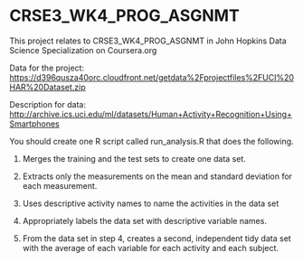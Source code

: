 # CRSE3_WK4_PROG_ASGNMT
This project relates to CRSE3_WK4_PROG_ASGNMT in John Hopkins Data Science Specialization on Coursera.org

Data for the project: 
https://d396qusza40orc.cloudfront.net/getdata%2Fprojectfiles%2FUCI%20HAR%20Dataset.zip 
 
Description for data:
http://archive.ics.uci.edu/ml/datasets/Human+Activity+Recognition+Using+Smartphones 

You should create one R script called run_analysis.R that does the following. 

1.	Merges the training and the test sets to create one data set.

2.	Extracts only the measurements on the mean and standard deviation for each measurement. 

3.	Uses descriptive activity names to name the activities in the data set

4.	Appropriately labels the data set with descriptive variable names. 

5.	From the data set in step 4, creates a second, independent tidy data set with the average of each variable for each activity and each subject.
